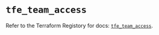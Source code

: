 # `tfe_team_access`

Refer to the Terraform Registory for docs: [`tfe_team_access`](https://registry.terraform.io/providers/hashicorp/tfe/0.48.0/docs/resources/team_access).
